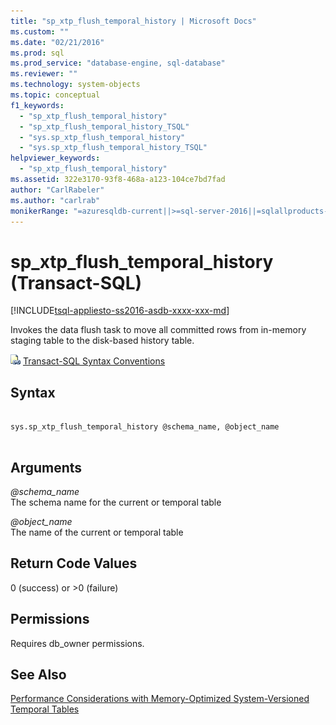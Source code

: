 ```yaml
---
title: "sp_xtp_flush_temporal_history | Microsoft Docs"
ms.custom: ""
ms.date: "02/21/2016"
ms.prod: sql
ms.prod_service: "database-engine, sql-database"
ms.reviewer: ""
ms.technology: system-objects
ms.topic: conceptual
f1_keywords: 
  - "sp_xtp_flush_temporal_history"
  - "sp_xtp_flush_temporal_history_TSQL"
  - "sys.sp_xtp_flush_temporal_history"
  - "sys.sp_xtp_flush_temporal_history_TSQL"
helpviewer_keywords: 
  - "sp_xtp_flush_temporal_history"
ms.assetid: 322e3170-93f8-468a-a123-104ce7bd7fad
author: "CarlRabeler"
ms.author: "carlrab"
monikerRange: "=azuresqldb-current||>=sql-server-2016||=sqlallproducts-allversions||>=sql-server-linux-2017||=azuresqldb-mi-current"
---
```

# sp_xtp_flush_temporal_history (Transact-SQL)
[!INCLUDE[tsql-appliesto-ss2016-asdb-xxxx-xxx-md](../../includes/tsql-appliesto-ss2016-asdb-xxxx-xxx-md.md)]

  Invokes the data flush task to move all committed rows from in-memory staging table to the disk-based history table.  

 ![Topic link icon](../../database-engine/configure-windows/media/topic-link.gif "Topic link icon") [Transact-SQL Syntax Conventions](../../t-sql/language-elements/transact-sql-syntax-conventions-transact-sql.md)  
  
## Syntax  
  
```  
  
sys.sp_xtp_flush_temporal_history @schema_name, @object_name  
  
```  
  
## Arguments  
 *\@schema_name*  
 The schema name for the current or temporal table  
  
 *\@object_name*  
 The name of the current or temporal table  
  
## Return Code Values  
 0 (success) or >0 (failure)  
  
## Permissions  
 Requires db_owner permissions.  
  
## See Also  
 [Performance Considerations with Memory-Optimized System-Versioned Temporal Tables](../../relational-databases/tables/memory-optimized-system-versioned-temporal-tables-performance.md)  
  
  
